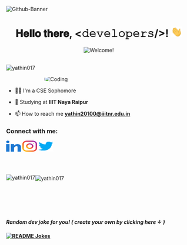 ![Github-Banner](https://user-images.githubusercontent.com/75620849/154664900-4dbbd829-d8ed-4507-abb9-7142d04055bf.png)

<div align="center">
<h1> 𝐇𝐞𝐥𝐥𝐨 𝐭𝐡𝐞𝐫𝐞, <𝚍𝚎𝚟𝚎𝚕𝚘𝚙𝚎𝚛𝚜/>! <img src="https://github.com/ABSphreak/ABSphreak/blob/master/gifs/Hi.gif" width="30px"></h1>
</div>

<div align="center" width="50">
<img src="https://user-images.githubusercontent.com/75620849/154219097-a4c6903c-93eb-4284-99c1-0b3d2af9439f.gif" alt="Welcome!"/>
</div>

<br>
<p align="left"> <img src="https://komarev.com/ghpvc/?username=yathin017&label=Profile%20views&color=129e00&style=plastic" alt="yathin017" /> </p>
<img align="right" alt="Coding" width="400" src="https://user-images.githubusercontent.com/75620849/135789519-dd611b0f-9aeb-4671-99f5-fd37ce37b196.gif" style="border-radius:30%;">
<br>

- 👨‍💻 I'm a CSE Sophomore

- 🏫 Studying at **IIIT Naya Raipur**

- 📫 How to reach me **yathin20100@iiitnr.edu.in**

<h3 align="left">Connect with me:</h3>
<p align="left">
<a href="https://linkedin.com/in/yathin-prakash-kethepalli" target="blank"><img align="center" src="https://github.com/yathin017/yathin017/blob/main/images/linkedin.svg" alt="Yathin Prakash Kethepalli" height="30" width="40" /></a>
<a href="https://instagram.com/yathin_017" target="blank"><img align="center" src="https://github.com/yathin017/yathin017/blob/main/images/instagram.svg" alt="yathin_017" height="30" width="40" /></a>
<a href="https://twitter.com/yathin_017" target="blank"><img align="center" src="https://github.com/yathin017/yathin017/blob/main/images/twitter.svg" alt="yathin_017" height="30" width="40" /></a>
</p>
<br>
<div>
 <br>
<p><img align="left" src="https://github-readme-stats.vercel.app/api/top-langs/?username=yathin017&include_all_commits=true&count_private=true&show_icons=true&line_height=20&title_color=7A7ADB&icon_color=2234AE&text_color=D3D3D3&bg_color=0,000000,130F40" alt="yathin017" /></p>
<p><img align="center" src="https://github-readme-stats.vercel.app/api?username=yathin017&include_all_commits=true&count_private=true&show_icons=true&line_height=20&title_color=7A7ADB&icon_color=2234AE&text_color=D3D3D3&bg_color=0,000000,130F40" alt="yathin017" /></p>
</div>
<div align="left">
 <br><br><br><br>
<h4><i>Random dev joke for you! ( create your own by clicking here ↓ )</i><h4>
<a href="https://readme-jokes.vercel.app"><img align="center" src="https://readme-jokes.vercel.app/api" alt="README Jokes"></a>
</div>
